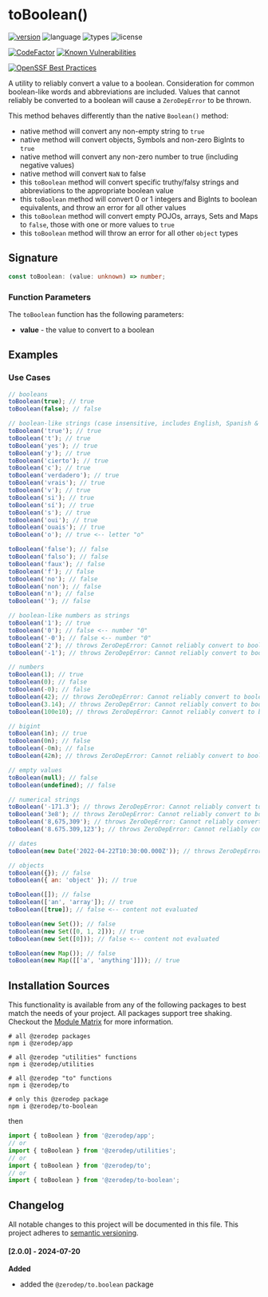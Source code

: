 # toBoolean()

[![version](https://img.shields.io/npm/v/@zerodep/to-boolean?style=flat-square&color=blue)](https://www.npmjs.com/package/@zerodep/to-boolean)
![language](https://img.shields.io/badge/typescript-100%25-blue?style=flat-square)
![types](https://img.shields.io/badge/types-included-blue?style=flat-square)
![license](https://img.shields.io/github/license/cdepage/zerodep?color=blue&style=flat-square)

[![CodeFactor](https://www.codefactor.io/repository/github/cdepage/zerodep/badge)](https://www.codefactor.io/repository/github/cdepage/zerodep)
[![Known Vulnerabilities](https://snyk.io/test/github/cdepage/zerodep/badge.svg)](https://snyk.io/test/github/cdepage/zerodep)

[![OpenSSF Best Practices](https://www.bestpractices.dev/projects/9225/badge)](https://www.bestpractices.dev/projects/9225)

A utility to reliably convert a value to a boolean. Consideration for common boolean-like words and abbreviations are included. Values that cannot reliably be converted to a boolean will cause a `ZeroDepError` to be thrown.

This method behaves differently than the native `Boolean()` method:

- native method will convert any non-empty string to `true`
- native method will convert objects, Symbols and non-zero BigInts to `true`
- native method will convert any non-zero number to true (including negative values)
- native method will convert `NaN` to false
- this `toBoolean` method will convert specific truthy/falsy strings and abbreviations to the appropriate boolean value
- this `toBoolean` method will convert 0 or 1 integers and BigInts to boolean equivalents, and throw an error for all other values
- this `toBoolean` method will convert empty POJOs, arrays, Sets and Maps to `false`, those with one or more values to `true`
- this `toBoolean` method will throw an error for all other `object` types

## Signature

```typescript
const toBoolean: (value: unknown) => number;
```

### Function Parameters

The `toBoolean` function has the following parameters:

- **value** - the value to convert to a boolean

## Examples

### Use Cases

```javascript
// booleans
toBoolean(true); // true
toBoolean(false); // false

// boolean-like strings (case insensitive, includes English, Spanish & French terms)
toBoolean('true'); // true
toBoolean('t'); // true
toBoolean('yes'); // true
toBoolean('y'); // true
toBoolean('cierto'); // true
toBoolean('c'); // true
toBoolean('verdadero'); // true
toBoolean('vrais'); // true
toBoolean('v'); // true
toBoolean('si'); // true
toBoolean('sí'); // true
toBoolean('s'); // true
toBoolean('oui'); // true
toBoolean('ouais'); // true
toBoolean('o'); // true <-- letter "o"

toBoolean('false'); // false
toBoolean('falso'); // false
toBoolean('faux'); // false
toBoolean('f'); // false
toBoolean('no'); // false
toBoolean('non'); // false
toBoolean('n'); // false
toBoolean(''); // false

// boolean-like numbers as strings
toBoolean('1'); // true
toBoolean('0'); // false <-- number "0"
toBoolean('-0'); // false <-- number "0"
toBoolean('2'); // throws ZeroDepError: Cannot reliably convert to boolean
toBoolean('-1'); // throws ZeroDepError: Cannot reliably convert to boolean

// numbers
toBoolean(1); // true
toBoolean(0); // false
toBoolean(-0); // false
toBoolean(42); // throws ZeroDepError: Cannot reliably convert to boolean
toBoolean(3.14); // throws ZeroDepError: Cannot reliably convert to boolean
toBoolean(100e10); // throws ZeroDepError: Cannot reliably convert to boolean

// bigint
toBoolean(1n); // true
toBoolean(0n); // false
toBoolean(-0n); // false
toBoolean(42n); // throws ZeroDepError: Cannot reliably convert to boolean

// empty values
toBoolean(null); // false
toBoolean(undefined); // false

// numerical strings
toBoolean('-171.3'); // throws ZeroDepError: Cannot reliably convert to boolean
toBoolean('3e8'); // throws ZeroDepError: Cannot reliably convert to boolean
toBoolean('8,675,309'); // throws ZeroDepError: Cannot reliably convert to boolean
toBoolean('8.675.309,123'); // throws ZeroDepError: Cannot reliably convert to boolean

// dates
toBoolean(new Date('2022-04-22T10:30:00.000Z')); // throws ZeroDepError: Cannot reliably convert to boolean

// objects
toBoolean({}); // false
toBoolean({ an: 'object' }); // true

toBoolean([]); // false
toBoolean(['an', 'array']); // true
toBoolean([true]); // false <-- content not evaluated

toBoolean(new Set()); // false
toBoolean(new Set([0, 1, 2])); // true
toBoolean(new Set([0])); // false <-- content not evaluated

toBoolean(new Map()); // false
toBoolean(new Map([['a', 'anything']])); // true
```

## Installation Sources

This functionality is available from any of the following packages to best match the needs of your project. All packages support tree shaking. Checkout the [Module Matrix](/) for more information.

```shell
# all @zerodep packages
npm i @zerodep/app

# all @zerodep "utilities" functions
npm i @zerodep/utilities

# all @zerodep "to" functions
npm i @zerodep/to

# only this @zerodep package
npm i @zerodep/to-boolean
```

then

```javascript
import { toBoolean } from '@zerodep/app';
// or
import { toBoolean } from '@zerodep/utilities';
// or
import { toBoolean } from '@zerodep/to';
// or
import { toBoolean } from '@zerodep/to-boolean';
```

## Changelog

All notable changes to this project will be documented in this file. This project adheres to [semantic versioning](https://semver.org/spec/v2.0.0.html).

#### [2.0.0] - 2024-07-20

**Added**

- added the `@zerodep/to.boolean` package
